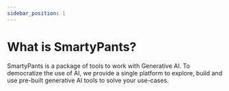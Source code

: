 ```yaml
---
sidebar_position: 1
---
```


# What is SmartyPants?

SmartyPants is a package of tools to work with Generative AI. To democratize the use of AI, we provide a single platform
to explore, build and use pre-built generative AI tools to solve your use-cases.